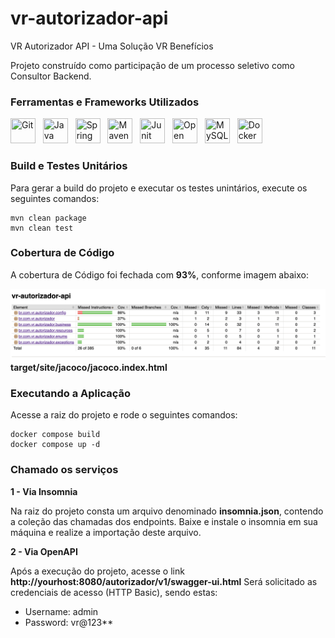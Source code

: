 # vr-autorizador-api
VR Autorizador API - Uma Solução VR Benefícios

Projeto construído como participação de um processo seletivo como Consultor Backend.

### Ferramentas e Frameworks Utilizados
<img loading="lazy" title="Git" src="https://cdn.jsdelivr.net/gh/devicons/devicon/icons/git/git-original.svg" width="40" height="40"/>&nbsp;&nbsp;
<img loading="lazy" title="Java" src="https://cdn.jsdelivr.net/gh/devicons/devicon/icons/java/java-original.svg" width="40" height="40"/>&nbsp;&nbsp;
<img loading="lazy" title="Spring" src="https://cdn.jsdelivr.net/gh/devicons/devicon/icons/spring/spring-original.svg" width="40" height="40"/>&nbsp;&nbsp;
<img loading="lazy" title="Maven" src="https://cdn.jsdelivr.net/gh/devicons/devicon/icons/maven/maven-original.svg" width="40" height="40"/>&nbsp;&nbsp;
<img loading="lazy" title="Junit" src="https://icon.icepanel.io/Technology/svg/JUnit.svg" width="40" height="40"/>&nbsp;&nbsp;
<img loading="lazy" title="Open API" src="https://icon.icepanel.io/Technology/png-shadow-512/OpenAPI.png" width="40" height="40"/>&nbsp;&nbsp;
<img loading="lazy" title="MySQL" src="https://icon.icepanel.io/Technology/svg/MySQL.svg" width="40" height="40"/>&nbsp;&nbsp;
<img loading="lazy" title="Docker" src="https://icon.icepanel.io/Technology/svg/Docker.svg" width="40" height="40"/>&nbsp;&nbsp;

### Build e Testes Unitários

Para gerar a build do projeto e executar os testes unintários, execute os seguintes comandos:

```
mvn clean package
mvn clean test
```

### Cobertura de Código

A cobertura de Código foi fechada com **93%**, conforme imagem abaixo:

![Jacoco Maven Plugin](jacoco.png?raw=true "Jacoco Maven Plugin")
**target/site/jacoco/jacoco.index.html**

### Executando a Aplicação

Acesse a raiz do projeto e rode o seguintes comandos:
````
docker compose build
docker compose up -d
````
### Chamado os serviços

**1 - Via Insomnia**

Na raiz do projeto consta um arquivo denominado **insomnia.json**, contendo a coleção das chamadas dos endpoints.
Baixe e instale o insomnia em sua máquina e realize a importação deste arquivo.

**2 - Via OpenAPI**

Após a execução do projeto, acesse o link **http://yourhost:8080/autorizador/v1/swagger-ui.html**
Será solicitado as credenciais de acesso (HTTP Basic), sendo estas:
 * Username: admin
 * Password: vr@123**